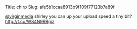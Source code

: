 Title: chirp
Slug: afe5b1ccaa8913b9f109f77123b7a89f

<a href="http://twitter.com/virginmedia">@virginmedia</a> shirley you can up your upload speed a tiny bit? <a href="http://t.co/WS4N9RBgjz">http://t.co/WS4N9RBgjz</a>
